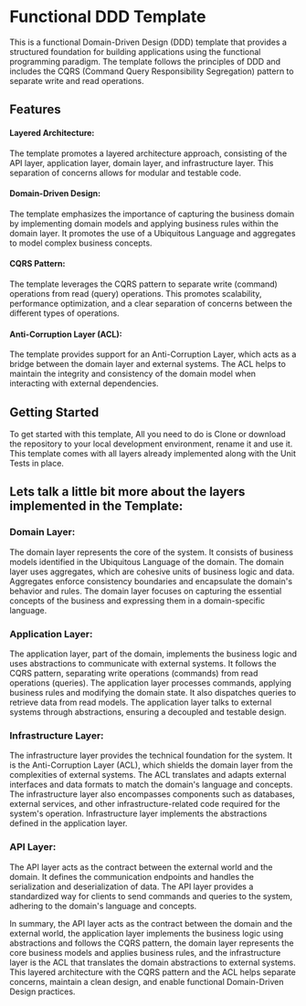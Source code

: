 # Functional DDD Template

This is a functional Domain-Driven Design (DDD) template that provides a structured foundation for building applications using the functional programming paradigm. The template follows the principles of DDD and includes the CQRS (Command Query Responsibility Segregation) pattern to separate write and read operations.

## Features

#### Layered Architecture: 
The template promotes a layered architecture approach, consisting of the API layer, application layer, domain layer, and infrastructure layer. This separation of concerns allows for modular and testable code.

#### Domain-Driven Design: 
The template emphasizes the importance of capturing the business domain by implementing domain models and applying business rules within the domain layer. It promotes the use of a Ubiquitous Language and aggregates to model complex business concepts.

#### CQRS Pattern: 
The template leverages the CQRS pattern to separate write (command) operations from read (query) operations. This promotes scalability, performance optimization, and a clear separation of concerns between the different types of operations.

#### Anti-Corruption Layer (ACL): 
The template provides support for an Anti-Corruption Layer, which acts as a bridge between the domain layer and external systems. The ACL helps to maintain the integrity and consistency of the domain model when interacting with external dependencies.

## Getting Started

To get started with this template, All you need to do is Clone or download the repository to your local development environment, rename it and use it. This template comes with all layers already implemented along with the Unit Tests in place.

## Lets talk a little bit more about the layers implemented in the Template:

### **Domain Layer**: 
The domain layer represents the core of the system. It consists of business models identified in the Ubiquitous Language of the domain. The domain layer uses aggregates, which are cohesive units of business logic and data. Aggregates enforce consistency boundaries and encapsulate the domain's behavior and rules. The domain layer focuses on capturing the essential concepts of the business and expressing them in a domain-specific language.

### **Application Layer**: 
The application layer, part of the domain, implements the business logic and uses abstractions to communicate with external systems. It follows the CQRS pattern, separating write operations (commands) from read operations (queries). The application layer processes commands, applying business rules and modifying the domain state. It also dispatches queries to retrieve data from read models. The application layer talks to external systems through abstractions, ensuring a decoupled and testable design.

### **Infrastructure Layer**: 
The infrastructure layer provides the technical foundation for the system. It is the Anti-Corruption Layer (ACL), which shields the domain layer from the complexities of external systems. The ACL translates and adapts external interfaces and data formats to match the domain's language and concepts. The infrastructure layer also encompasses components such as databases, external services, and other infrastructure-related code required for the system's operation. Infrastructure layer implements the abstractions defined in the application layer.

### **API Layer**: 
The API layer acts as the contract between the external world and the domain. It defines the communication endpoints and handles the serialization and deserialization of data. The API layer provides a standardized way for clients to send commands and queries to the system, adhering to the domain's language and concepts.

In summary, the API layer acts as the contract between the domain and the external world, the application layer implements the business logic using abstractions and follows the CQRS pattern, the domain layer represents the core business models and applies business rules, and the infrastructure layer is the ACL that translates the domain abstractions to external systems. This layered architecture with the CQRS pattern and the ACL helps separate concerns, maintain a clean design, and enable functional Domain-Driven Design practices.

